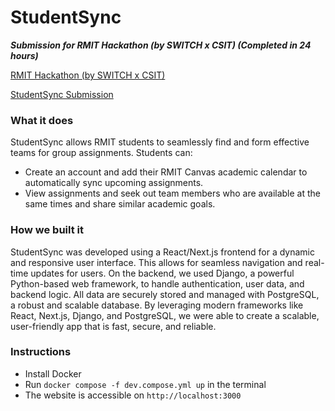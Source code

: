 # StudentSync

***Submission for RMIT Hackathon (by SWITCH x CSIT) (Completed in 24 hours)***

[RMIT Hackathon (by SWITCH x CSIT)](https://switch-x-csit-hackathon.devpost.com/)

[StudentSync Submission](https://devpost.com/software/studentsync)

### What it does

StudentSync allows RMIT students to seamlessly find and form effective teams for group assignments. Students can:
- Create an account and add their RMIT Canvas academic calendar to automatically sync upcoming assignments.
- View assignments and seek out team members who are available at the same times and share similar academic goals.

### How we built it

StudentSync was developed using a React/Next.js frontend for a dynamic and responsive user interface. This allows for seamless navigation and real-time updates for users. On the backend, we used Django, a powerful Python-based web framework, to handle authentication, user data, and backend logic. All data are securely stored and managed with PostgreSQL, a robust and scalable database. By leveraging modern frameworks like React, Next.js, Django, and PostgreSQL, we were able to create a scalable, user-friendly app that is fast, secure, and reliable.

### Instructions

- Install Docker
- Run `docker compose -f dev.compose.yml up` in the terminal
- The website is accessible on `http://localhost:3000`
